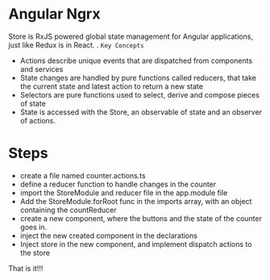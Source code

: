 # Angular Ngrx

Store is RxJS powered global state management for Angular applications, just like Redux is in React.
.
`Key Concepts`

- Actions describe unique events that are dispatched from components and services
- State changes are handled by pure functions called reducers, that take the current state and latest action to return a new state
- Selectors are pure functions used to select, derive and compose pieces of state
- State is accessed with the Store, an observable of state and an observer of actions.

# Steps

- create a file named counter.actions.ts
- define a reducer function to handle changes in the counter
- import the StoreModule and reducer file in the app.module file
- Add the StoreModule.forRoot func in the imports array, with an object containing the countReducer
- create a new component, where the buttons and the state of the counter goes in.
- inject the new created component in the declarations
- Inject store in the new component, and implement dispatch actions to the store

That is it!!!
